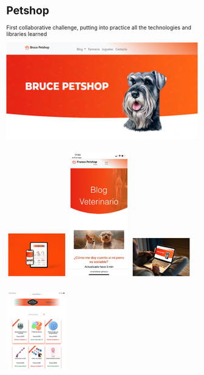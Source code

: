 # Petshop

First collaborative challenge, putting into practice all the technologies and libraries learned

![Header](https://github.com/marianteran/petshop/blob/master/home_a.png?raw=true "Header")

<p>
    <img src="https://github.com/marianteran/petshop/blob/master/ipad.png?raw=true" width="150px" height="auto" hspace="5" vspace="20"/>
    <img src="https://github.com/marianteran/petshop/blob/master/m_celular.jpeg?raw=true" width="150px" height="auto" hspace="5" vspace="20"/>
    <img src="https://github.com/marianteran/petshop/blob/master/mockup-of-a-man-using-a-macbook-in-a-cozy-living-room-2324-el1.png?raw=true" width="150px" height="auto" hspace="5" vspace="20"/>
    <img src="https://github.com/marianteran/petshop/blob/master/tablet_1.jpg?raw=true" width="150px" height="auto" hspace="5" vspace="20"/>

</p>
